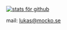 [![stats för github](https://github-readme-stats.vercel.app/api?username=lukasm03)](https://github.com/anuraghazra/github-readme-stats)

mail: lukas@mocko.se
